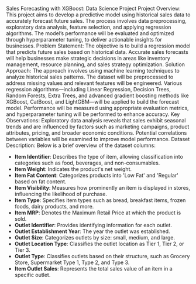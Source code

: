 Sales Forecasting with XGBoost: Data Science Project
Project Overview:
This project aims to develop a predictive model using historical sales data to accurately forecast future sales. The process involves data preprocessing, exploratory data analysis, feature selection, and applying regression algorithms. The model’s performance will be evaluated and optimized through hyperparameter tuning, to deliver actionable insights for businesses.
Problem Statement:
The objective is to build a regression model that predicts future sales based on historical data. Accurate sales forecasts will help businesses make strategic decisions in areas like inventory management, resource planning, and sales strategy optimization.
Solution Approach:
The approach involves using machine learning techniques to analyze historical sales patterns. The dataset will be preprocessed to address missing values and relevant features will be engineered. Various regression algorithms—including Linear Regression, Decision Trees, Random Forests, Extra Trees, and advanced gradient boosting methods like XGBoost, CatBoost, and LightGBM—will be applied to build the forecast model. Performance will be measured using appropriate evaluation metrics, and hyperparameter tuning will be performed to enhance accuracy.
Key Observations:
Exploratory data analysis reveals that sales exhibit seasonal trends and are influenced by factors such as marketing campaigns, product attributes, pricing, and broader economic conditions. Potential correlations between variables will be examined to improve model performance.
Dataset Description:
Below is a brief overview of the dataset columns:
- **Item Identifier**: Describes the type of item, allowing classification into categories such as food, beverages, and non-consumables.
- **Item Weight**: Indicates the product's net weight.
- **Item Fat Content**: Categorizes products into 'Low Fat' and 'Regular' based on fat content.
- **Item Visibility**: Measures how prominently an item is displayed in stores, influencing the likelihood of purchase.
- **Item Type**: Specifies item types such as bread, breakfast items, frozen foods, dairy products, and more.
- **Item MRP**: Denotes the Maximum Retail Price at which the product is sold.
- **Outlet Identifier**: Provides identifying information for each outlet.
- **Outlet Establishment Year**: The year the outlet was established.
- **Outlet Size**: Categorizes outlets by size: small, medium, and large.
- **Outlet Location Type**: Classifies the outlet location as Tier 1, Tier 2, or Tier 3.
- **Outlet Type**: Classifies outlets based on their structure, such as Grocery Store, Supermarket Type 1, Type 2, and Type 3.
- **Item Outlet Sales**: Represents the total sales value of an item in a specific outlet.
